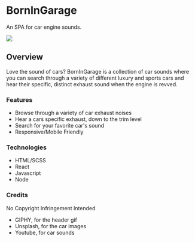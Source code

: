 # BornInGarage
An SPA for car engine sounds.

<img src="https://i.imgur.com/VRH7gnn.png"/>

## Overview
Love the sound of cars? BornInGarage is a collection of car sounds where you can search through a variety of different luxury and sports cars and hear their specific, distinct exhaust sound when the engine is revved.

### Features
- Browse through a variety of car exhaust noises
- Hear a cars specific exhaust, down to the trim level
- Search for your favorite car's sound
- Responsive/Mobile Friendly

### Technologies
- HTML/SCSS
- React
- Javascript
- Node



### Credits
No Copyright Infringement Intended
- GIPHY, for the header gif
- Unsplash, for the car images
- Youtube, for car sounds
